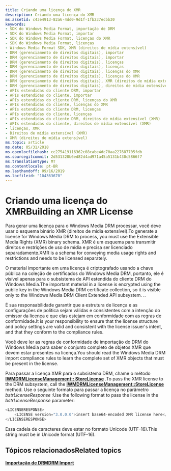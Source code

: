 ```yaml
---
title: Criando uma licença do XMR
description: Criando uma licença do XMR
ms.assetid: c43e4913-82a6-4dd0-9d1f-1fb237ecbb30
keywords:
- SDK do Windows Media Format, importação de DRM
- SDK do Windows Media Format, importar
- SDK do Windows Media Format, licenças do XMR
- SDK do Windows Media Format, licenças
- Windows Media Format SDK, XMR (direitos de mídia extensível)
- DRM (gerenciamento de direitos digitais), importar
- DRM (gerenciamento de direitos digitais), importar
- DRM (gerenciamento de direitos digitais), licenças
- DRM (gerenciamento de direitos digitais), licenças
- DRM (gerenciamento de direitos digitais), licenças do XMR
- DRM (gerenciamento de direitos digitais), licenças do XMR
- DRM (gerenciamento de direitos digitais), XMR (direitos de mídia extensível)
- DRM (gerenciamento de direitos digitais), direitos de mídia extensível (XMR)
- APIs estendidas do cliente DRM, importar
- APIs estendidas do cliente, importar
- APIs estendidas do cliente DRM, licenças do XMR
- APIs estendidas do cliente, licenças do XMR
- APIs estendidas do cliente DRM, licenças
- APIs estendidas do cliente, licenças
- APIs estendidas do cliente DRM, direitos de mídia extensível (XMR)
- APIs estendidas do cliente, direitos de mídia extensível (XMR)
- licenças, XMR
- Direitos de mídia extensível (XMR)
- XMR (direitos de mídia extensível)
ms.topic: article
ms.date: 05/31/2018
ms.openlocfilehash: cc275419116362c08cabe4dc70aa227687705fdb
ms.sourcegitcommit: 2d531328b6ed82d4ad971a45a5131b430c5866f7
ms.translationtype: MT
ms.contentlocale: pt-BR
ms.lasthandoff: 09/16/2019
ms.locfileid: "104363670"
---
```

# <a name="building-an-xmr-license"></a><span data-ttu-id="177ef-127">Criando uma licença do XMR</span><span class="sxs-lookup"><span data-stu-id="177ef-127">Building an XMR License</span></span>

<span data-ttu-id="177ef-128">Para gerar uma licença para o Windows Media DRM processar, você deve usar o esquema binário XMR (direitos de mídia extensível).</span><span class="sxs-lookup"><span data-stu-id="177ef-128">To generate a license for Windows Media DRM to process, you must use the Extensible Media Rights (XMR) binary schema.</span></span> <span data-ttu-id="177ef-129">XMR é um esquema para transmitir direitos e restrições de uso de mídia e precisa ser licenciado separadamente.</span><span class="sxs-lookup"><span data-stu-id="177ef-129">XMR is a schema for conveying media usage rights and restrictions and needs to be licensed separately.</span></span>

<span data-ttu-id="177ef-130">O material importante em uma licença é criptografado usando a chave pública na coleção de certificados do Windows Media DRM, portanto, ele é visível apenas para o subsistema de API estendida do cliente DRM do Windows Media.</span><span class="sxs-lookup"><span data-stu-id="177ef-130">The important material in a license is encrypted using the public key in the Windows Media DRM certificate collection, so it is visible only to the Windows Media DRM Client Extended API subsystem.</span></span> <span data-ttu-id="177ef-131">.</span><span class="sxs-lookup"><span data-stu-id="177ef-131">.</span></span>

<span data-ttu-id="177ef-132">É sua responsabilidade garantir que a estrutura de licença e as configurações de política sejam válidas e consistentes com a intenção do emissor da licença e que elas estejam em conformidade com as regras de conformidade.</span><span class="sxs-lookup"><span data-stu-id="177ef-132">It is your responsibility to ensure that the license structure and policy settings are valid and consistent with the license issuer's intent, and that they conform to the compliance rules.</span></span>

<span data-ttu-id="177ef-133">Você deve ler as regras de conformidade de importação do DRM do Windows Media para saber o conjunto completo de objetos XMR que devem estar presentes na licença.</span><span class="sxs-lookup"><span data-stu-id="177ef-133">You should read the Windows Media DRM import compliance rules to learn the complete set of XMR objects that must be present in the license.</span></span>

<span data-ttu-id="177ef-134">Para passar a licença XMR para o subsistema DRM, chame o método [**IWMDRMLicenseManagement:: StoreLicense**](iwmdrmlicensemanagement-storelicense.md) .</span><span class="sxs-lookup"><span data-stu-id="177ef-134">To pass the XMR license to the DRM subsystem, call the [**IWMDRMLicenseManagement::StoreLicense**](iwmdrmlicensemanagement-storelicense.md) method.</span></span> <span data-ttu-id="177ef-135">Use o seguinte formato para passar a licença no parâmetro *bstrLicenseResponse* :</span><span class="sxs-lookup"><span data-stu-id="177ef-135">Use the following format to pass the license in the *bstrLicenseResponse* parameter:</span></span>


```C++
<LICENSERESPONSE>
    <LICENSE version="3.0.0.0">insert base64-encoded XMR license here</LICENSE>
</LICENSERESPONSE>
```



<span data-ttu-id="177ef-136">Essa cadeia de caracteres deve estar no formato Unicode (UTF-16).</span><span class="sxs-lookup"><span data-stu-id="177ef-136">This string must be in Unicode format (UTF-16).</span></span>

## <a name="related-topics"></a><span data-ttu-id="177ef-137">Tópicos relacionados</span><span class="sxs-lookup"><span data-stu-id="177ef-137">Related topics</span></span>

<dl> <dt>

[<span data-ttu-id="177ef-138">**Importação de DRM**</span><span class="sxs-lookup"><span data-stu-id="177ef-138">**DRM Import**</span></span>](drm-import.md)
</dt> </dl>

 

 




